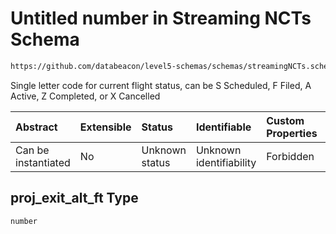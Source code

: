 # Untitled number in Streaming NCTs Schema

```txt
https://github.com/databeacon/level5-schemas/schemas/streamingNCTs.schema.json#/properties/proj_exit_alt_ft
```

Single letter code for current flight status, can be S Scheduled, F Filed, A Active, Z Completed, or X Cancelled

| Abstract            | Extensible | Status         | Identifiable            | Custom Properties | Additional Properties | Access Restrictions | Defined In                                                                                |
| :------------------ | :--------- | :------------- | :---------------------- | :---------------- | :-------------------- | :------------------ | :---------------------------------------------------------------------------------------- |
| Can be instantiated | No         | Unknown status | Unknown identifiability | Forbidden         | Allowed               | none                | [streamingNCTs.schema.json\*](../../out/streamingNCTs.schema.json "open original schema") |

## proj\_exit\_alt\_ft Type

`number`

